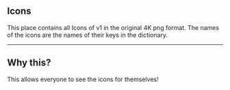Icons
-

This place contains all Icons of v1 in the original 4K png format. The names of the icons are the names of their keys in the dictionary.

---

Why this?
-

This allows everyone to see the icons for themselves!
